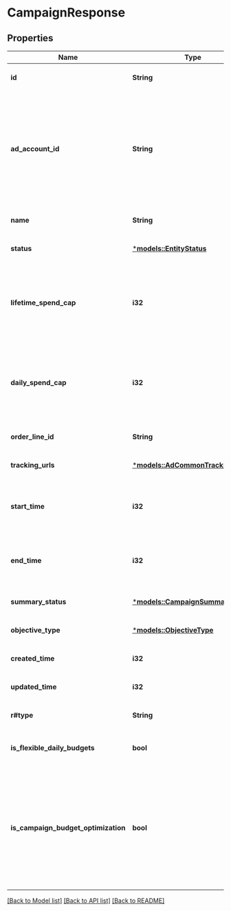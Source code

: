 # CampaignResponse

## Properties
Name | Type | Description | Notes
------------ | ------------- | ------------- | -------------
**id** | **String** | Campaign ID. | [optional] [default to None]
**ad_account_id** | **String** | Campaign's Advertiser ID. If you want to create a campaign in a Business Account shared account you need to specify the Business Access advertiser ID in both the query path param as well as the request body schema. | [optional] [default to None]
**name** | **String** | Campaign name. | [optional] [default to None]
**status** | [***models::EntityStatus**](EntityStatus.md) |  | [optional] [default to None]
**lifetime_spend_cap** | **i32** | Campaign total spending cap. Required for Campaign Budget Optimization (CBO) campaigns. This and \"daily_spend_cap\" cannot be set at the same time. | [optional] [default to None]
**daily_spend_cap** | **i32** | Campaign daily spending cap. Required for Campaign Budget Optimization (CBO) campaigns. This and \"lifetime_spend_cap\" cannot be set at the same time. | [optional] [default to None]
**order_line_id** | **String** | Order line ID that appears on the invoice. | [optional] [default to None]
**tracking_urls** | [***models::AdCommonTrackingUrls**](AdCommon_tracking_urls.md) |  | [optional] [default to None]
**start_time** | **i32** | Campaign start time. Unix timestamp in seconds. Only used for Campaign Budget Optimization (CBO) campaigns. | [optional] [default to None]
**end_time** | **i32** | Campaign end time. Unix timestamp in seconds. Only used for Campaign Budget Optimization (CBO) campaigns. | [optional] [default to None]
**summary_status** | [***models::CampaignSummaryStatus**](CampaignSummaryStatus.md) |  | [optional] [default to None]
**objective_type** | [***models::ObjectiveType**](ObjectiveType.md) |  | [optional] [default to None]
**created_time** | **i32** | Campaign creation time. Unix timestamp in seconds. | [optional] [default to None]
**updated_time** | **i32** | UTC timestamp. Last update time. | [optional] [default to None]
**r#type** | **String** | Always \"campaign\". | [optional] [default to None]
**is_flexible_daily_budgets** | **bool** | Determines if a campaign has flexible daily budgets setup. | [optional] [default to None]
**is_campaign_budget_optimization** | **bool** | Determines if a campaign automatically generate ad-group level budgets given a campaign budget to maximize campaign outcome. When transitioning from non-cbo to cbo, all previous child ad group budget will be cleared. | [optional] [default to None]

[[Back to Model list]](../README.md#documentation-for-models) [[Back to API list]](../README.md#documentation-for-api-endpoints) [[Back to README]](../README.md)


